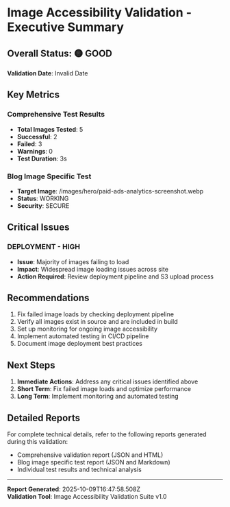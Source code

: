 # Image Accessibility Validation - Executive Summary

## Overall Status: 🟡 GOOD

**Validation Date**: Invalid Date

## Key Metrics

### Comprehensive Test Results

- **Total Images Tested**: 5
- **Successful**: 2
- **Failed**: 3
- **Warnings**: 0
- **Test Duration**: 3s

### Blog Image Specific Test

- **Target Image**: /images/hero/paid-ads-analytics-screenshot.webp
- **Status**: WORKING
- **Security**: SECURE

## Critical Issues

### DEPLOYMENT - HIGH

- **Issue**: Majority of images failing to load
- **Impact**: Widespread image loading issues across site
- **Action Required**: Review deployment pipeline and S3 upload process

## Recommendations

1. Fix failed image loads by checking deployment pipeline
2. Verify all images exist in source and are included in build
3. Set up monitoring for ongoing image accessibility
4. Implement automated testing in CI/CD pipeline
5. Document image deployment best practices

## Next Steps

1. **Immediate Actions**: Address any critical issues identified above
2. **Short Term**: Fix failed image loads and optimize performance
3. **Long Term**: Implement monitoring and automated testing

## Detailed Reports

For complete technical details, refer to the following reports generated during
this validation:

- Comprehensive validation report (JSON and HTML)
- Blog image specific test report (JSON and Markdown)
- Individual test results and technical analysis

---

**Report Generated**: 2025-10-09T16:47:58.508Z  
**Validation Tool**: Image Accessibility Validation Suite v1.0
